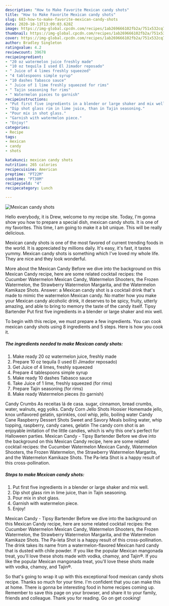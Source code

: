 ```yaml
---
description: "How to Make Favorite Mexican candy shots"
title: "How to Make Favorite Mexican candy shots"
slug: 683-how-to-make-favorite-mexican-candy-shots
date: 2020-10-13T13:09:03.628Z
image: https://img-global.cpcdn.com/recipes/1ab269666102fb2a/751x532cq70/mexican-candy-shots-recipe-main-photo.jpg
thumbnail: https://img-global.cpcdn.com/recipes/1ab269666102fb2a/751x532cq70/mexican-candy-shots-recipe-main-photo.jpg
cover: https://img-global.cpcdn.com/recipes/1ab269666102fb2a/751x532cq70/mexican-candy-shots-recipe-main-photo.jpg
author: Bradley Singleton
ratingvalue: 4.2
reviewcount: 39678
recipeingredient:
- "20 oz watermelon juice freshly made"
- "10 oz tequila I used El Jimador reposado"
- " Juice of 4 limes freshly squeezed"
- "4 tablespoons simple syrup"
- "10 dashes Tabasco sauce"
- " Juice of 1 lime freshly squeezed for rims"
- " Tajin seasoning for rims"
- " Watermelon pieces to garnish"
recipeinstructions:
- "Put first five ingredients in a blender or large shaker and mix well."
- "Dip shot glass rim in lime juice, than in Tajin seasoning."
- "Pour mix in shot glass."
- "Garnish with watermelon piece."
- "Enjoy!"
categories:
- Recipe
tags:
- mexican
- candy
- shots

katakunci: mexican candy shots 
nutrition: 265 calories
recipecuisine: American
preptime: "PT22M"
cooktime: "PT30M"
recipeyield: "4"
recipecategory: Lunch

---
```



![Mexican candy shots](https://img-global.cpcdn.com/recipes/1ab269666102fb2a/751x532cq70/mexican-candy-shots-recipe-main-photo.jpg)

Hello everybody, it is Drew, welcome to my recipe site. Today, I'm gonna show you how to prepare a special dish, mexican candy shots. It is one of my favorites. This time, I am going to make it a bit unique. This will be really delicious.

Mexican candy shots is one of the most favored of current trending foods in the world. It is appreciated by millions daily. It's easy, it's fast, it tastes yummy. Mexican candy shots is something which I've loved my whole life. They are nice and they look wonderful.

More about the Mexican Candy Before we dive into the background on this Mexican Candy recipe, here are some related cocktail recipes: the Cucumber Watermelon Mexican Candy, Watermelon Shooters, the Frozen Watermelon, the Strawberry Watermelon Margarita, and the Watermelon Kamikaze Shots. Answer: a Mexican candy shot is a cocktail drink that&#39;s made to mimic the watermelon Mexican candy. No matter how you make your Mexican candy alcoholic drink, it deserves to be spicy, fruity, utterly amazing, and able to bring to memory the taste of the candy itself. Tipsy Bartender Put first five ingredients in a blender or large shaker and mix well.


To begin with this recipe, we must prepare a few ingredients. You can cook mexican candy shots using 8 ingredients and 5 steps. Here is how you cook it.

<!--inarticleads1-->

##### The ingredients needed to make Mexican candy shots:

1. Make ready 20 oz watermelon juice, freshly made
1. Prepare 10 oz tequila (I used El Jimador reposado)
1. Get  Juice of 4 limes, freshly squeezed
1. Prepare 4 tablespoons simple syrup
1. Make ready 10 dashes Tabasco sauce
1. Take  Juice of 1 lime, freshly squeezed (for rims)
1. Prepare  Tajin seasoning (for rims)
1. Make ready  Watermelon pieces (to garnish)


Candy Crumbs As receitas lá de casa. sugar, cinnamon, bread crumbs, water, walnuts, egg yolks. Candy Corn Jello Shots Hoosier Homemade jello, knox unflavored gelatin, sprinkles, cool whip, jello, boiling water Candy Cane Raspberry Dessert Shots Sweet and Savory Meals boiling water, whip topping, raspberry, candy canes, gelatin The candy corn shot is an enjoyable imitation of the little candies, which is why this one&#39;s perfect for Halloween parties. Mexican Candy - Tipsy Bartender Before we dive into the background on this Mexican Candy recipe, here are some related cocktail recipes: the Cucumber Watermelon Mexican Candy, Watermelon Shooters, the Frozen Watermelon, the Strawberry Watermelon Margarita, and the Watermelon Kamikaze Shots. The Pa-leta Shot is a happy result of this cross-pollination. 

<!--inarticleads2-->

##### Steps to make Mexican candy shots:

1. Put first five ingredients in a blender or large shaker and mix well.
1. Dip shot glass rim in lime juice, than in Tajin seasoning.
1. Pour mix in shot glass.
1. Garnish with watermelon piece.
1. Enjoy!


Mexican Candy - Tipsy Bartender Before we dive into the background on this Mexican Candy recipe, here are some related cocktail recipes: the Cucumber Watermelon Mexican Candy, Watermelon Shooters, the Frozen Watermelon, the Strawberry Watermelon Margarita, and the Watermelon Kamikaze Shots. The Pa-leta Shot is a happy result of this cross-pollination. The drink takes its name from a watermelon-flavored Mexican hard candy that is dusted with chile powder. If you like the popular Mexican mangonada treat, you&#39;ll love these shots made with vodka, chamoy, and Tajin®. If you like the popular Mexican mangonada treat, you&#39;ll love these shots made with vodka, chamoy, and Tajin®. 

So that's going to wrap it up with this exceptional food mexican candy shots recipe. Thanks so much for your time. I'm confident that you can make this at home. There is gonna be interesting food in home recipes coming up. Remember to save this page on your browser, and share it to your family, friends and colleague. Thank you for reading. Go on get cooking!
